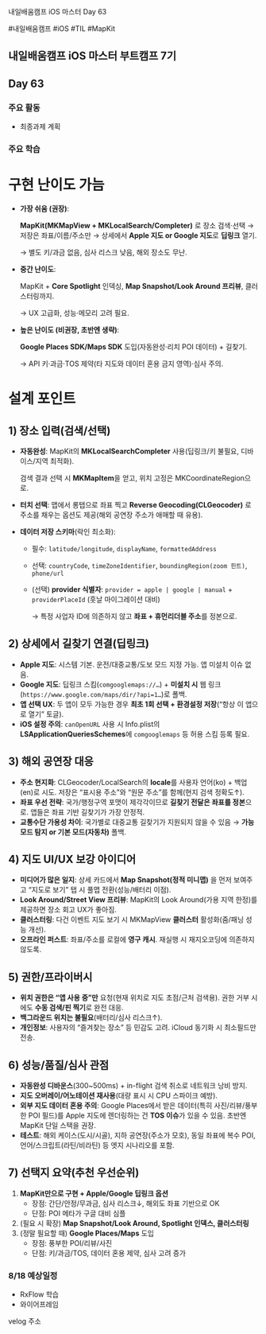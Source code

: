 
내일배움캠프 iOS 마스터 Day 63

#내일배움캠프 #iOS #TIL #MapKit
## 내일배움캠프 iOS 마스터 부트캠프 7기

## Day 63

### 주요 활동
- 최종과제 계획

### 주요 학습

# 구현 난이도 가늠

- **가장 쉬움 (권장)**:
    
    **MapKit(MKMapView + MKLocalSearch/Completer)** 로 장소 검색·선택 → 저장은 좌표/이름/주소만 → 상세에서 **Apple 지도 or Google 지도**로 **딥링크** 열기.
    
    → 별도 키/과금 없음, 심사 리스크 낮음, 해외 장소도 무난.
    
- **중간 난이도**:
    
    MapKit + **Core Spotlight** 인덱싱, **Map Snapshot/Look Around 프리뷰**, 클러스터링까지.
    
    → UX 고급화, 성능·메모리 고려 필요.
    
- **높은 난이도 (비권장, 초반엔 생략)**:
    
    **Google Places SDK/Maps SDK** 도입(자동완성·리치 POI 데이터) + 길찾기.
    
    → API 키·과금·TOS 제약(타 지도와 데이터 혼용 금지 영역)·심사 주의.
    

# 설계 포인트

## 1) 장소 입력(검색/선택)

- **자동완성**: MapKit의 **MKLocalSearchCompleter** 사용(딥링크/키 불필요, 디바이스/지역 최적화).
    
    검색 결과 선택 시 **MKMapItem**을 얻고, 위치 고정은 MKCoordinateRegion으로.
    
- **터치 선택**: 맵에서 롱탭으로 좌표 찍고 **Reverse Geocoding(CLGeocoder)** 로 주소를 채우는 옵션도 제공(해외 공연장 주소가 애매할 때 유용).
- **데이터 저장 스키마**(락인 최소화):
    - 필수: `latitude/longitude`, `displayName`, `formattedAddress`
    - 선택: `countryCode`, `timeZoneIdentifier`, `boundingRegion(zoom 힌트)`, `phone/url`
    - (선택) **provider 식별자**: `provider = apple | google | manual` + `providerPlaceId` (훗날 마이그레이션 대비)
        
        → 특정 사업자 ID에 의존하지 않고 **좌표 + 휴먼리더블 주소**를 정본으로.
        

## 2) 상세에서 길찾기 연결(딥링크)

- **Apple 지도**: 시스템 기본. 운전/대중교통/도보 모드 지정 가능. 앱 미설치 이슈 없음.
- **Google 지도**: 딥링크 스킴(`comgooglemaps://…`) + **미설치 시** 웹 링크(`https://www.google.com/maps/dir/?api=1…`)로 폴백.
- **앱 선택 UX**: 두 앱이 모두 가능한 경우 **최초 1회 선택 + 환경설정 저장**(“항상 이 앱으로 열기” 토글).
- **iOS 설정 주의**: `canOpenURL` 사용 시 Info.plist의 **LSApplicationQueriesSchemes**에 `comgooglemaps` 등 허용 스킴 등록 필요.

## 3) 해외 공연장 대응

- **주소 현지화**: CLGeocoder/LocalSearch의 **locale**를 사용자 언어(ko) + 백업(en)로 시도. 저장은 “표시용 주소”와 “원문 주소”를 함께(현지 검색 정확도↑).
- **좌표 우선 전략**: 국가/행정구역 포맷이 제각각이므로 **길찾기 전달은 좌표를 정본**으로. 앱들은 좌표 기반 길찾기가 가장 안정적.
- **교통수단 가용성 차이**: 국가별로 대중교통 길찾기가 지원되지 않을 수 있음 → **가능 모드 탐지 or 기본 모드(자동차)** 폴백.

## 4) 지도 UI/UX 보강 아이디어

- **미디어가 많은 일지**: 상세 카드에서 **Map Snapshot(정적 미니맵)** 을 먼저 보여주고 “지도로 보기” 탭 시 풀맵 전환(성능/배터리 이점).
- **Look Around/Street View 프리뷰**: MapKit의 Look Around(가용 지역 한정)를 제공하면 장소 회고 UX가 좋아짐.
- **클러스터링**: 다건 이벤트 지도 보기 시 MKMapView **클러스터** 활성화(줌/패닝 성능 개선).
- **오프라인 퍼스트**: 좌표/주소를 로컬에 **영구 캐시**. 재실행 시 재지오코딩에 의존하지 않도록.

## 5) 권한/프라이버시

- **위치 권한은 “앱 사용 중”만** 요청(현재 위치로 지도 초점/근처 검색용). 권한 거부 시에도 **수동 검색/핀 찍기**로 완전 대응.
- **백그라운드 위치는 불필요**(배터리/심사 리스크↑).
- **개인정보**: 사용자의 “즐겨찾는 장소” 등 민감도 고려. iCloud 동기화 시 최소필드만 전송.

## 6) 성능/품질/심사 관점

- **자동완성 디바운스**(300~500ms) + in-flight 검색 취소로 네트워크 낭비 방지.
- **지도 오버레이/어노테이션 재사용**(대량 표시 시 CPU 스파이크 예방).
- **외부 지도 데이터 혼용 주의**: Google Places에서 받은 데이터(특히 사진/리뷰/풍부한 POI 필드)를 Apple 지도에 렌더링하는 건 **TOS 이슈**가 있을 수 있음. 초반엔 MapKit 단일 스택을 권장.
- **테스트**: 해외 케이스(도시/시골), 지하 공연장(주소가 모호), 동일 좌표에 복수 POI, 언어/스크립트(라틴/비라틴) 등 엣지 시나리오를 포함.

## 7) 선택지 요약(추천 우선순위)

1. **MapKit만으로 구현 + Apple/Google 딥링크 옵션**
    - 장점: 간단/안정/무과금, 심사 리스크↓, 해외도 좌표 기반으로 OK
    - 단점: POI 메타가 구글 대비 심플
2. (필요 시 확장) **Map Snapshot/Look Around, Spotlight 인덱스, 클러스터링**
3. (정말 필요할 때) **Google Places/Maps** 도입
    - 장점: 풍부한 POI/리뷰/사진
    - 단점: 키/과금/TOS, 데이터 혼용 제약, 심사 고려 증가


### 8/18 예상일정
- RxFlow 학습
- 와이어프레임

velog 주소    
